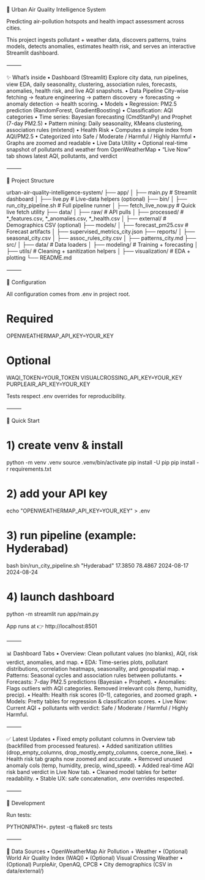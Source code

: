🌆 Urban Air Quality Intelligence System

Predicting air-pollution hotspots and health impact assessment across cities.

This project ingests pollutant + weather data, discovers patterns, trains models, detects anomalies, estimates health risk, and serves an interactive Streamlit dashboard.

⸻

✨ What’s inside
	•	Dashboard (Streamlit)
Explore city data, run pipelines, view EDA, daily seasonality, clustering, association rules, forecasts, anomalies, health risk, and live AQI snapshots.
	•	Data Pipeline
City-wise fetching → feature engineering → pattern discovery → forecasting → anomaly detection → health scoring.
	•	Models
	•	Regression: PM2.5 prediction (RandomForest, GradientBoosting)
	•	Classification: AQI categories
	•	Time series: Bayesian forecasting (CmdStanPy) and Prophet (7-day PM2.5)
	•	Pattern mining: Daily seasonality, KMeans clustering, association rules (mlxtend)
	•	Health Risk
	•	Computes a simple index from AQI/PM2.5
	•	Categorized into Safe / Moderate / Harmful / Highly Harmful
	•	Graphs are zoomed and readable
	•	Live Data Utility
	•	Optional real-time snapshot of pollutants and weather from OpenWeatherMap
	•	“Live Now” tab shows latest AQI, pollutants, and verdict

⸻

🧭 Project Structure

urban-air-quality-intelligence-system/
├── app/
│   ├── main.py              # Streamlit dashboard
│   ├── live.py              # Live-data helpers (optional)
├── bin/
│   ├── run_city_pipeline.sh # Full pipeline runner
│   ├── fetch_live_now.py    # Quick live fetch utility
├── data/
│   ├── raw/                 # API pulls
│   ├── processed/           # *_features.csv, *_anomalies.csv, *_health.csv
│   ├── external/            # Demographics CSV (optional)
├── models/
│   ├── forecast_pm25.csv    # Forecast artifacts
│   ├── supervised_metrics_city.json
├── reports/
│   ├── seasonal_city.csv
│   ├── assoc_rules_city.csv
│   ├── patterns_city.md
├── src/
│   ├── data/                # Data loaders
│   ├── modeling/            # Training + forecasting
│   ├── utils/               # Cleaning + sanitization helpers
│   ├── visualization/       # EDA + plotting
└── README.md


⸻

🔑 Configuration

All configuration comes from .env in project root.

# Required
OPENWEATHERMAP_API_KEY=YOUR_KEY

# Optional
WAQI_TOKEN=YOUR_TOKEN
VISUALCROSSING_API_KEY=YOUR_KEY
PURPLEAIR_API_KEY=YOUR_KEY

Tests respect .env overrides for reproducibility.

⸻

🚀 Quick Start

# 1) create venv & install
python -m venv .venv
source .venv/bin/activate
pip install -U pip
pip install -r requirements.txt

# 2) add your API key
echo "OPENWEATHERMAP_API_KEY=YOUR_KEY" > .env

# 3) run pipeline (example: Hyderabad)
bash bin/run_city_pipeline.sh "Hyderabad" 17.3850 78.4867 2024-08-17 2024-08-24

# 4) launch dashboard
python -m streamlit run app/main.py

App runs at 👉 http://localhost:8501

⸻

📊 Dashboard Tabs
	•	Overview:
Clean pollutant values (no blanks), AQI, risk verdict, anomalies, and map.
	•	EDA:
Time-series plots, pollutant distributions, correlation heatmaps, seasonality, and geospatial map.
	•	Patterns:
Seasonal cycles and association rules between pollutants.
	•	Forecasts:
7-day PM2.5 predictions (Bayesian + Prophet).
	•	Anomalies:
Flags outliers with AQI categories. Removed irrelevant cols (temp, humidity, precip).
	•	Health:
Health risk scores (0–1), categories, and zoomed graph.
	•	Models:
Pretty tables for regression & classification scores.
	•	Live Now:
Current AQI + pollutants with verdict: Safe / Moderate / Harmful / Highly Harmful.

⸻

✅ Latest Updates
	•	Fixed empty pollutant columns in Overview tab (backfilled from processed features).
	•	Added sanitization utilities (drop_empty_columns, drop_mostly_empty_columns, coerce_none_like).
	•	Health risk tab graphs now zoomed and accurate.
	•	Removed unused anomaly cols (temp, humidity, precip, wind_speed).
	•	Added real-time AQI risk band verdict in Live Now tab.
	•	Cleaned model tables for better readability.
	•	Stable UX: safe concatenation, .env overrides respected.

⸻

🧪 Development

Run tests:

PYTHONPATH=. pytest -q
flake8 src tests


⸻

📁 Data Sources
	•	OpenWeatherMap Air Pollution + Weather
	•	(Optional) World Air Quality Index (WAQI)
	•	(Optional) Visual Crossing Weather
	•	(Optional) PurpleAir, OpenAQ, CPCB
	•	City demographics (CSV in data/external/)

